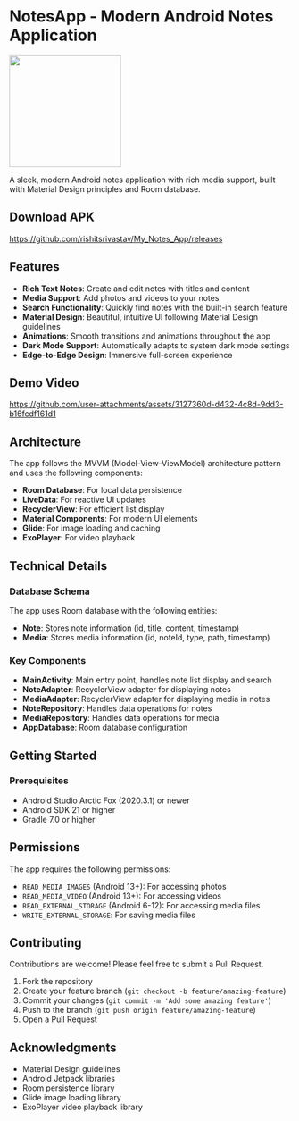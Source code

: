 # NotesApp - Modern Android Notes Application

<img src="https://github.com/user-attachments/assets/498453bd-6c99-4818-a2e0-ef461ca67a97" width="200" height="200"/>

A sleek, modern Android notes application with rich media support, built with Material Design principles and Room database.

## Download APK

https://github.com/rishitsrivastav/My_Notes_App/releases


## Features

- **Rich Text Notes**: Create and edit notes with titles and content
- **Media Support**: Add photos and videos to your notes
- **Search Functionality**: Quickly find notes with the built-in search feature
- **Material Design**: Beautiful, intuitive UI following Material Design guidelines
- **Animations**: Smooth transitions and animations throughout the app
- **Dark Mode Support**: Automatically adapts to system dark mode settings
- **Edge-to-Edge Design**: Immersive full-screen experience

## Demo Video

https://github.com/user-attachments/assets/3127360d-d432-4c8d-9dd3-b16fcdf161d1



## Architecture

The app follows the MVVM (Model-View-ViewModel) architecture pattern and uses the following components:

- **Room Database**: For local data persistence
- **LiveData**: For reactive UI updates
- **RecyclerView**: For efficient list display
- **Material Components**: For modern UI elements
- **Glide**: For image loading and caching
- **ExoPlayer**: For video playback

## Technical Details

### Database Schema

The app uses Room database with the following entities:

- **Note**: Stores note information (id, title, content, timestamp)
- **Media**: Stores media information (id, noteId, type, path, timestamp)

### Key Components

- **MainActivity**: Main entry point, handles note list display and search
- **NoteAdapter**: RecyclerView adapter for displaying notes
- **MediaAdapter**: RecyclerView adapter for displaying media in notes
- **NoteRepository**: Handles data operations for notes
- **MediaRepository**: Handles data operations for media
- **AppDatabase**: Room database configuration

## Getting Started

### Prerequisites

- Android Studio Arctic Fox (2020.3.1) or newer
- Android SDK 21 or higher
- Gradle 7.0 or higher

## Permissions

The app requires the following permissions:

- `READ_MEDIA_IMAGES` (Android 13+): For accessing photos
- `READ_MEDIA_VIDEO` (Android 13+): For accessing videos
- `READ_EXTERNAL_STORAGE` (Android 6-12): For accessing media files
- `WRITE_EXTERNAL_STORAGE`: For saving media files

## Contributing

Contributions are welcome! Please feel free to submit a Pull Request.

1. Fork the repository
2. Create your feature branch (`git checkout -b feature/amazing-feature`)
3. Commit your changes (`git commit -m 'Add some amazing feature'`)
4. Push to the branch (`git push origin feature/amazing-feature`)
5. Open a Pull Request

## Acknowledgments

- Material Design guidelines
- Android Jetpack libraries
- Room persistence library
- Glide image loading library
- ExoPlayer video playback library
